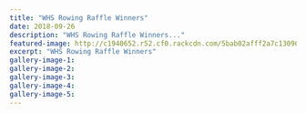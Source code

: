 ```yaml
---
title: "WHS Rowing Raffle Winners"
date: 2018-09-26
description: "WHS Rowing Raffle Winners..."
featured-image: http://c1940652.r52.cf0.rackcdn.com/5bab02afff2a7c1309000121/fundraiser-ticket330.gif
excerpt: "WHS Rowing Raffle Winners"
gallery-image-1: 
gallery-image-2: 
gallery-image-3: 
gallery-image-4: 
gallery-image-5: 
---
```

